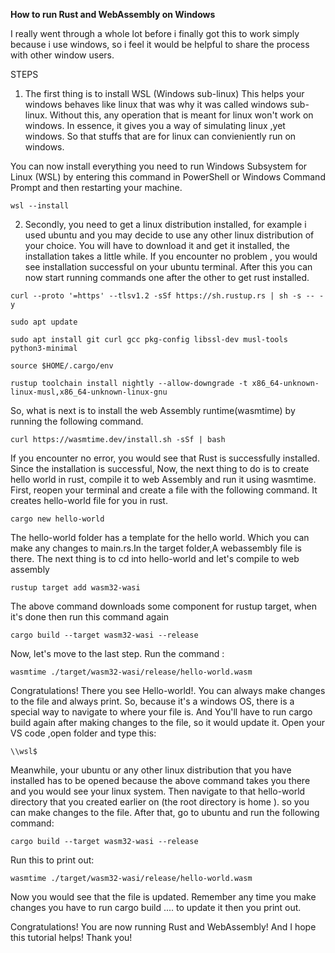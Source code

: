 ****How to run Rust and WebAssembly on Windows****

I really went through a whole lot before i finally got this to work simply because i use windows, so i feel it would be helpful to share the process with other window users.

STEPS
1. The first thing is to install WSL (Windows sub-linux) This helps your windows behaves like linux that was why it was called windows sub-linux. Without this, any operation that is meant for linux won't work on windows. In essence, it gives you a way of simulating linux ,yet windows. So that stuffs that are for linux can convieniently run on windows.

You can now install everything you need to run Windows Subsystem for Linux (WSL) by entering this command in PowerShell or Windows Command Prompt and then restarting your machine.

```
wsl --install
```

2. Secondly, you need to get a linux distribution installed, for example i used ubuntu and you may decide to use any other linux distribution of your choice. You will have to download it and get it installed, the installation takes a little while. If you encounter no problem , you would see installation successful on your ubuntu terminal. After this you can now start running commands one after the other to get rust installed.

```
curl --proto '=https' --tlsv1.2 -sSf https://sh.rustup.rs | sh -s -- -y
```
```
sudo apt update
```
```
sudo apt install git curl gcc pkg-config libssl-dev musl-tools python3-minimal
```
```
source $HOME/.cargo/env
```
```
rustup toolchain install nightly --allow-downgrade -t x86_64-unknown-linux-musl,x86_64-unknown-linux-gnu
```

So, what is next is to install the web Assembly runtime(wasmtime) by running the following command.


```
curl https://wasmtime.dev/install.sh -sSf | bash
```

If you encounter no error, you would see that Rust is successfully installed. Since the installation is successful, Now, the next thing to do is to create hello world in rust, compile it to web Assembly and run it using wasmtime.
First, reopen your terminal and create a file with the following command. It creates hello-world file for you in rust.

```
cargo new hello-world
```

The hello-world folder has a template for the hello world. Which you can make any changes to main.rs.In the target folder,A webassembly file is there.
The next thing is to cd into hello-world and let's compile to web assembly

```
rustup target add wasm32-wasi
```
The above command downloads some component for rustup target, when it's done then run this command again

```
cargo build --target wasm32-wasi --release
```

Now, let's move to the last step. Run the command :

```
wasmtime ./target/wasm32-wasi/release/hello-world.wasm
```

Congratulations! There you see Hello-world!. You can always make changes to the file and always print. So, because it's a windows OS, there is a special way to navigate to where your file is. And You'll have to run cargo build again after making changes to the file, so it would update it. Open your VS code ,open folder and type this:


```
\\wsl$
```

Meanwhile, your ubuntu or any other linux distribution that you have installed has to be opened because the above command  takes you there and you would see your linux system. Then navigate to that hello-world directory that you created earlier on (the root directory is home ). so you can make changes to the file. After that, go to ubuntu and  run the following command:

```
cargo build --target wasm32-wasi --release
```

Run this to print out:

```
wasmtime ./target/wasm32-wasi/release/hello-world.wasm
```

Now you would see that the file is updated. Remember any time you make changes you have to run cargo build .... to update it then you print out.

Congratulations! 
You are now running Rust and WebAssembly!
And I hope this tutorial helps!
Thank you!